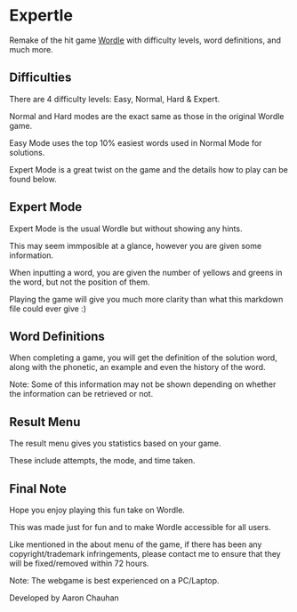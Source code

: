 # Expertle

Remake of the hit game [Wordle](https://www.nytimes.com/games/wordle/index.html) with difficulty levels, word definitions, and much more.

## Difficulties
There are 4 difficulty levels: Easy, Normal, Hard & Expert.

Normal and Hard modes are the exact same as those in the original Wordle game.

Easy Mode uses the top 10% easiest words used in Normal Mode for solutions.

Expert Mode is a great twist on the game and the details how to play can be found below.

## Expert Mode
Expert Mode is the usual Wordle but without showing any hints.

This may seem immposible at a glance, however you are given some information.

When inputting a word, you are given the number of yellows and greens in the word, but not the position of them.

Playing the game will give you much more clarity than what this markdown file could ever give :)

## Word Definitions
When completing a game, you will get the definition of the solution word, along with the phonetic, an example and even the history of the word.

Note: Some of this information may not be shown depending on whether the information can be retrieved or not.

## Result Menu
The result menu gives you statistics based on your game.

These include attempts, the mode, and time taken.

## Final Note
Hope you enjoy playing this fun take on Wordle.

This was made just for fun and to make Wordle accessible for all users.

Like mentioned in the about menu of the game, if there has been any copyright/trademark infringements, please contact me to ensure that they will be fixed/removed within 72 hours.

Note: The webgame is best experienced on a PC/Laptop.

Developed by Aaron Chauhan
